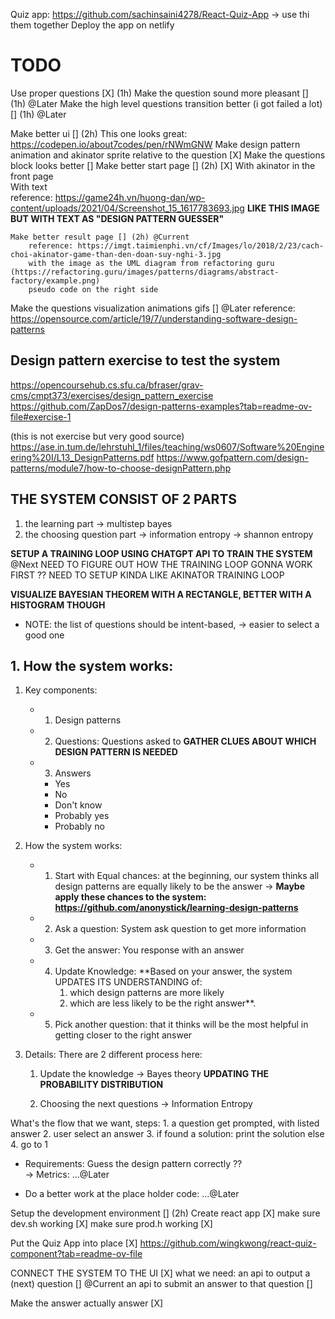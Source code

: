 Quiz app: https://github.com/sachinsaini4278/React-Quiz-App
    -> use thi them together 
Deploy the app on netlify


# TODO
Use proper questions [X] (1h)
Make the question sound more pleasant [] (1h) @Later
Make the high level questions transition better (i got failed a lot) [] (1h) @Later

Make better ui [] (2h)
    This one looks great: https://codepen.io/about7codes/pen/rNWmGNW
    Make design pattern animation and akinator sprite relative to the question [X] 
    Make the questions block looks better [] 
    Make better start page [] (2h) [X]
        With akinator in the front page  
        With text  
        reference: https://game24h.vn/huong-dan/wp-content/uploads/2021/04/Screenshot_15_1617783693.jpg
            **LIKE THIS IMAGE BUT WITH TEXT AS "DESIGN PATTERN GUESSER"**

    Make better result page [] (2h) @Current
        reference: https://imgt.taimienphi.vn/cf/Images/lo/2018/2/23/cach-choi-akinator-game-than-den-doan-suy-nghi-3.jpg
        with the image as the UML diagram from refactoring guru (https://refactoring.guru/images/patterns/diagrams/abstract-factory/example.png)
        pseudo code on the right side 

Make the questions visualization animations gifs [] @Later
    reference: https://opensource.com/article/19/7/understanding-software-design-patterns
    

## Design pattern exercise to test the system
https://opencoursehub.cs.sfu.ca/bfraser/grav-cms/cmpt373/exercises/design_pattern_exercise
https://github.com/ZapDos7/design-patterns-examples?tab=readme-ov-file#exercise-1

(this is not exercise but very good source) https://ase.in.tum.de/lehrstuhl_1/files/teaching/ws0607/Software%20Engineering%20I/L13_DesignPatterns.pdf
    https://www.gofpattern.com/design-patterns/module7/how-to-choose-designPattern.php


## THE SYSTEM CONSIST OF 2 PARTS
1. the learning part 
    -> multistep bayes 
2. the choosing question part 
    -> information entropy 
        -> shannon entropy

**SETUP A TRAINING LOOP USING CHATGPT API TO TRAIN THE SYSTEM** @Next
    NEED TO FIGURE OUT HOW THE TRAINING LOOP GONNA WORK FIRST ?? 
    NEED TO SETUP KINDA LIKE AKINATOR TRAINING LOOP 

**VISUALIZE BAYESIAN THEOREM WITH A RECTANGLE, 
    BETTER WITH A HISTOGRAM THOUGH**

+ NOTE: 
    the list of questions should be intent-based, 
        -> easier to select a good one 

## 1. How the system works: 
1. Key components: 
    + 1. Design patterns
    + 2. Questions: 
        Questions asked to **GATHER CLUES ABOUT WHICH DESIGN PATTERN IS NEEDED**
    + 3. Answers
        + Yes
        + No
        + Don't know
        + Probably yes
        + Probably no

2. How the system works:
    + 1. Start with Equal chances:
        at the beginning, our system thinks all design patterns are equally likely to be the answer
            -> **Maybe apply these chances to the system: https://github.com/anonystick/learning-design-patterns**

    + 2. Ask a question: 
        System ask question to get more information

    + 3. Get the answer: 
        You response with an answer

    + 4. Update Knowledge:
        **Based on your answer, 
        the system UPDATES ITS UNDERSTANDING of:
            1. which design patterns are more likely 
            2. which are less likely to be the right answer**.

    + 5. Pick another question:
        that it thinks will be the most helpful in getting closer to the right answer  
        
3. Details: 
    There are 2 different process here: 
    1. Update the knowledge 
        -> Bayes theory 
        **UPDATING THE PROBABILITY DISTRIBUTION**

    2. Choosing the next questions
        -> Information Entropy
        




What's the flow that we want, steps:
    1. a question get prompted, with listed answer
    2. user select an answer
    3. if found a solution: 
        print the solution
    else 
    4. go to 1

+ Requirements: 
    Guess the design pattern correctly ??  
        -> Metrics:
            ...@Later 

+ Do a better work at the place holder code: 
    ...@Later
    
Setup the development environment [] (2h) 
    Create react app [X]
    make sure dev.sh working [X]
    make sure prod.h working [X] 

Put the Quiz App into place [X] 
    https://github.com/wingkwong/react-quiz-component?tab=readme-ov-file

CONNECT THE SYSTEM TO THE UI [X] 
    what we need: 
        an api to output a (next) question [] @Current
        an api to submit an answer to that question []

Make the answer actually answer [X] 
